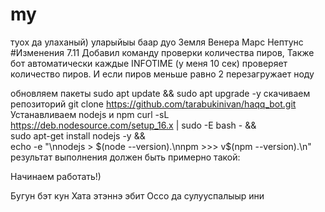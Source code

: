 # my
туох да улаханый)
уларыйыы баар дуо
Земля
Венера
Марс
Нептунс
#Изменения 7.11 Добавил команду проверки количества пиров, Также бот автоматически каждые INFOTIME (у меня 10 сек) проверяет количество пиров. И если пиров меньше равно 2 перезагружает ноду

обновляем пакеты
sudo apt update && sudo apt upgrade -y
скачиваем репозиторий
git clone https://github.com/tarabukinivan/haqq_bot.git
Устанавливаем nodejs и npm
curl -sL https://deb.nodesource.com/setup_16.x | sudo -E bash - && \
sudo apt-get install nodejs -y && \
echo -e "\nnodejs > $(node --version).\nnpm  >>> v$(npm --version).\n"
результат выполнения должен быть примерно такой:

Начинаем работать!)


Бугун бэт кун
Хата этэннэ эбит
Оссо да сулууспалыыр ини

